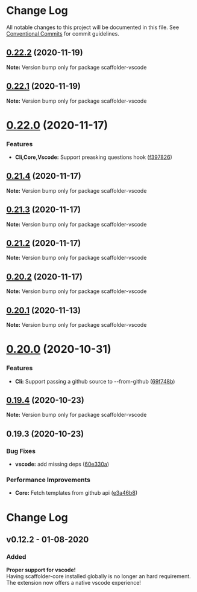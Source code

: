 # Change Log

All notable changes to this project will be documented in this file.
See [Conventional Commits](https://conventionalcommits.org) for commit guidelines.

## [0.22.2](https://github.com/galElmalah/scaffolder/compare/scaffolder-vscode@0.22.1...scaffolder-vscode@0.22.2) (2020-11-19)

**Note:** Version bump only for package scaffolder-vscode





## [0.22.1](https://github.com/galElmalah/scaffolder/compare/scaffolder-vscode@0.22.0...scaffolder-vscode@0.22.1) (2020-11-19)

**Note:** Version bump only for package scaffolder-vscode





# [0.22.0](https://github.com/galElmalah/scaffolder/compare/scaffolder-vscode@0.21.4...scaffolder-vscode@0.22.0) (2020-11-17)


### Features

* **Cli,Core,Vscode:** Support preasking questions hook ([f397826](https://github.com/galElmalah/scaffolder/commit/f397826a306fdb59c53dc5f9e84ab7280f04610d))





## [0.21.4](https://github.com/galElmalah/scaffolder/compare/scaffolder-vscode@0.21.3...scaffolder-vscode@0.21.4) (2020-11-17)

**Note:** Version bump only for package scaffolder-vscode





## [0.21.3](https://github.com/galElmalah/scaffolder/compare/scaffolder-vscode@0.21.2...scaffolder-vscode@0.21.3) (2020-11-17)

**Note:** Version bump only for package scaffolder-vscode





## [0.21.2](https://github.com/galElmalah/scaffolder/compare/scaffolder-vscode@0.20.2...scaffolder-vscode@0.21.2) (2020-11-17)

**Note:** Version bump only for package scaffolder-vscode





## [0.20.2](https://github.com/galElmalah/scaffolder/compare/scaffolder-vscode@0.20.1...scaffolder-vscode@0.20.2) (2020-11-17)

**Note:** Version bump only for package scaffolder-vscode





## [0.20.1](https://github.com/galElmalah/scaffolder-vscode/compare/scaffolder-vscode@0.20.0...scaffolder-vscode@0.20.1) (2020-11-13)

**Note:** Version bump only for package scaffolder-vscode





# [0.20.0](https://github.com/galElmalah/scaffolder-vscode/compare/scaffolder-vscode@0.19.4...scaffolder-vscode@0.20.0) (2020-10-31)


### Features

* **Cli:** Support passing a github source to --from-github ([69f748b](https://github.com/galElmalah/scaffolder-vscode/commit/69f748b4e0750cf3589b6bc84d4840a86e626605))





## [0.19.4](https://github.com/galElmalah/scaffolder-vscode/compare/scaffolder-vscode@0.19.3...scaffolder-vscode@0.19.4) (2020-10-23)

**Note:** Version bump only for package scaffolder-vscode





## 0.19.3 (2020-10-23)


### Bug Fixes

* **vscode:** add missing deps ([60e330a](https://github.com/galElmalah/scaffolder-vscode/commit/60e330a045b4574153ef39c3d9b0183a46eadcdb))


### Performance Improvements

* **Core:** Fetch templates from github api ([e3a46b8](https://github.com/galElmalah/scaffolder-vscode/commit/e3a46b87e5674d8938b15362175eff221d884bf4))





# Change Log

## v0.12.2 - 01-08-2020

### Added
**Proper support for vscode!**  
Having scaffolder-core installed globally is no longer an hard requirement.  
The extension now offers a native vscode experience!

